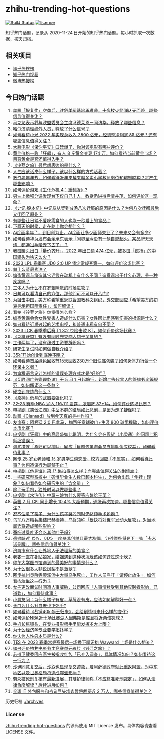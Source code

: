 # zhihu-trending-hot-questions

[![Build Status](https://github.com/justjavac/zhihu-trending-hot-questions/workflows/ci/badge.svg?branch=master)](https://github.com/justjavac/zhihu-trending-hot-questions/actions)
[![license](https://img.shields.io/github/license/justjavac/zhihu-trending-hot-questions)](https://github.com/justjavac/zhihu-trending-hot-questions/blob/master/LICENSE)

知乎热门话题，记录从 2020-11-24
日开始的知乎热门话题。每小时抓取一次数据，按天[归档](./archives)。

## 相关项目

- [知乎热搜榜](https://github.com/justjavac/zhihu-trending-top-search)
- [知乎热门视频](https://github.com/justjavac/zhihu-trending-hot-video)
- [微博热搜榜](https://github.com/justjavac/weibo-trending-hot-search)

## 今日热门话题

<!-- BEGIN -->
<!-- 最后更新时间 Sun Mar 26 2023 02:21:53 GMT+0800 (China Standard Time) -->

1. [美国「报复性」空袭后，驻叙美军基地再遭袭，十多枚火箭弹从天而降，哪些信息值得关注？](https://www.zhihu.com/question/591777529)
1. [马克龙表示将与欧盟委员会主席冯德莱恩一同访华，释放了哪些信息？](https://www.zhihu.com/question/591797303)
1. [哈尔滨清理编外人员，释放了什么信号？](https://www.zhihu.com/question/591816949)
1. [如何看待小米 2022 年实现总收入 2800 亿元，经调整净利润 85 亿元？还有哪些信息值得关注？](https://www.zhihu.com/question/591650808)
1. [大鹏电影《保你平安》口碑爆了，你对该电影有哪些评价？](https://www.zhihu.com/question/588511248)
1. [黄金价格一路「狂飙」，有人 8 斤黄金变现 174 万，如何看待当前黄金市场？目前黄金是否还值得入手？](https://www.zhihu.com/question/591762377)
1. [《铃芽之旅》最后想表达的是什么？](https://www.zhihu.com/question/591721809)
1. [人生应该活成什么样子，该以什么样的方式活着？](https://www.zhihu.com/question/290003248)
1. [教资考年年热，如何看待近年来越来越多中小学教师岗位和编制脱钩？将产生哪些影响？](https://www.zhihu.com/question/590921536)
1. [如何评价游戏《生化危机 4：重制版》?](https://www.zhihu.com/question/589271908)
1. [男生上微积分课发现台下仅自己 1 人，教授仍讲得声情并茂，如何评价这一现象？](https://www.zhihu.com/question/591772909)
1. [《史记·殷本纪》中记载从契到成汤八次迁都的原因是什么？为何八次迁都最后又迁回了原处？](https://www.zhihu.com/question/589989427)
1. [有哪些让日常不爱吃零食的人也能一秒爱上的食品？](https://www.zhihu.com/question/591140640)
1. [下雨天的时候，走在路上你会想什么？](https://www.zhihu.com/question/591565158)
1. [Ai绘画半年了，到目前为止，AI绘画让多少画师失业了？未来又会有多少?](https://www.zhihu.com/question/583294094)
1. [如何看待华为发布会余承东表示「问界至今没有一辆自燃起火，某品牌天天烧，都通过手段弄下去了」？](https://www.zhihu.com/question/591566504)
1. [我国罐头出口「量价齐升」，2022 年出口额 474 亿元，被多国「疯抢」的中国罐头为啥这么火？](https://www.zhihu.com/question/590921435)
1. [2023 LPL 春季赛 JDG 2:0 UP 锁定常规赛第一，如何评价这场比赛？](https://www.zhihu.com/question/591813692)
1. [做什么菜最费油？](https://www.zhihu.com/question/590678482)
1. [编造黄谣与编造其它谣言在动机上有什么不同？造黄谣出于什么心理，是一种疾病吗？](https://www.zhihu.com/question/591500010)
1. [三体人为什么不在罗辑睡觉的时候进攻？](https://www.zhihu.com/question/323948234)
1. [日向可以看清自己的穴位，那他们可不可以开八门?](https://www.zhihu.com/question/588372753)
1. [为阻击中国，美方称希望重返联合国教科文组织，外交部回应「希望美方的初衷是承担国际责任」，如何解读？](https://www.zhihu.com/question/591610695)
1. [看完《铃芽之旅》你觉得怎么样？](https://www.zhihu.com/question/591630080)
1. [编造黄谣会给女性受害人造成什么伤害？女性因此而感到伤害的根源是什么？](https://www.zhihu.com/question/591500081)
1. [如何看待近期兴起的艺术电视，和普通电视有何不同？](https://www.zhihu.com/question/591576557)
1. [2023 LCK 春季季后赛 T1 3:2 惊险击败 KT，如何评价这场比赛？](https://www.zhihu.com/question/591818795)
1. [《英雄联盟》有没有同时完克四大钩子英雄的？](https://www.zhihu.com/question/591390374)
1. [工作两年了，没有涨过工资要辞职吗？](https://www.zhihu.com/question/581468769)
1. [研究生复试时如何做自我介绍？](https://www.zhihu.com/question/572589863)
1. [35岁开始创业到底晚不晚？](https://www.zhihu.com/question/588668838)
1. [如何看待首届绿色回收节15天回收230万个旧快递包装？如何身体力行做一个环保主义者？](https://www.zhihu.com/question/591621983)
1. [为编程语言设计怎样的错误处理方式才是“好的”？](https://www.zhihu.com/question/584713844)
1. [《互联网广告管理办法》于 5 月 1 日起施行，新增广告代言人的管辖规定等规范，如何解读这一条款？](https://www.zhihu.com/question/591611572)
1. [硬拉到底练的什么？](https://www.zhihu.com/question/590181931)
1. [《原神》低星的武器要强化吗？](https://www.zhihu.com/question/552630570)
1. [22-23 赛季 NBA 湖人 116:111 雷霆，浓眉哥 37+14，如何评价这场比赛？](https://www.zhihu.com/question/591768193)
1. [电视剧《笑傲江湖》中岳不群的结局如此悲剧，是因为走了捷径吗？](https://www.zhihu.com/question/591115266)
1. [动画《Clannad》放到今天真的是神作吗？](https://www.zhihu.com/question/575037267)
1. [友谊赛：阿根廷 2:0 巴拿马，梅西任意球破门+生涯 800 球里程碑，如何评价本场比赛？](https://www.zhihu.com/question/591568741)
1. [电视剧《狂飙》中的高启盛如此聪明，为什么会在囤货（小灵通）的问题上犯低级错误？](https://www.zhihu.com/question/591138441)
1. [海底捞就「孕妇可以插队」回应「目前仅黑海会员有排队优先权益」，如何看待此事？](https://www.zhihu.com/question/591568545)
1. [网传 25 岁女老师和 16 岁男学生谈恋爱，校方回应「不属实」，如何看待此事？为何造谣行为屡禁不止？](https://www.zhihu.com/question/591447486)
1. [电视剧《他是谁》第 17 集拍得怎么样？有哪些值得关注的剧情点？](https://www.zhihu.com/question/591632874)
1. [一些研究型高校中「硕博毕业生人数已超本科生」，为何会出现「倒挂」现象？如何看待如今研究生的「含金量」？](https://www.zhihu.com/question/591395033)
1. [除了玩手机，独处时可以做哪些事？](https://www.zhihu.com/question/591438087)
1. [电视剧《水浒传》中扈三娘为什么要答应嫁给王英？](https://www.zhihu.com/question/590304709)
1. [英国 2 月 CPI 同比增长 10.4% 大超预期，通胀再次加速，哪些信息值得关注？](https://www.zhihu.com/question/591349358)
1. [忍不住吼了孩子，为什么孩子哭的同时仍然伸手求抱抱？](https://www.zhihu.com/question/590903773)
1. [乌军八万精兵集结巴赫穆特，乌将领称「很快将对俄军发动大反攻」，对当地局势将造成哪些影响？](https://www.zhihu.com/question/591593319)
1. [蚕吃过桑叶还会吃其他叶子吗?](https://www.zhihu.com/question/455671422)
1. [德银跌近 15%，CDS 一度暴涨创单日最大涨幅，分析师称将是下一张「多米诺骨牌」，哪些信息值得关注？](https://www.zhihu.com/question/591676847)
1. [济南市有什么让外地人无法理解的美食？](https://www.zhihu.com/question/560352840)
1. [老婆一直在补贴娘家，婚姻遇到这种状况我该如何跨过这个坎？](https://www.zhihu.com/question/591342044)
1. [你在大学图书馆遇到的最美好的事情是什么？](https://www.zhihu.com/question/590029365)
1. [为什么很多人非说凤梨不是菠萝？](https://www.zhihu.com/question/315955020)
1. [网传杭州灵隐寺旁溪流中大量乌龟死亡，工作人员呼吁「请停止放生」，如何看待放生这一行为？](https://www.zhihu.com/question/591755797)
1. [女子更改面试时间遭人事威胁，公司回应「人事情绪受到其他应聘者影响，已道歉」，如何看待此事？](https://www.zhihu.com/question/591607252)
1. [小朋友问：为什么橘子有皮，草莓没有皮。应该如何解释好一点？](https://www.zhihu.com/question/591261072)
1. [长门为什么对自来也下死手?](https://www.zhihu.com/question/405121435)
1. [如何看待《战锤40k:狮王归来》，会给剧情带来什么样的变化?](https://www.zhihu.com/question/591377116)
1. [如何评价NBA近十场比赛湖人里弗斯是库里将近两倍罚球？](https://www.zhihu.com/question/591389854)
1. [手机长焦镜头，在专业摄影师手里能发挥多大上限？](https://www.zhihu.com/question/591458585)
1. [为什么经济学专业要学拓扑学？](https://www.zhihu.com/question/29065414)
1. [你认为人性的本质是什么?](https://www.zhihu.com/question/590254263)
1. [TES 在 2023 春季常规赛最后一场换下晴天抬 Wayward 上场是什么想法？](https://www.zhihu.com/question/591390232)
1. [如何评价柏林电影节主竞赛单元影片《铃芽之旅》？](https://www.zhihu.com/question/583817037)
1. [苏州卫健委回应医生被指收红包「已介入调查」，具体情况如何？如何看待这一行为？](https://www.zhihu.com/question/591360663)
1. [沙伊同意复交后，沙叙也显现复交迹象，若阿萨德政府就此重返阿盟，对中东地区以及世界格局将造成哪些影响？](https://www.zhihu.com/question/591572342)
1. [劳荣枝死刑复核有最新进展，其辩护律师称「不应核准死刑裁定」，如何从法律角度解读？后续进展如何？](https://www.zhihu.com/question/591572044)
1. [全球 IT 外包服务和咨询巨头埃森哲将裁员近 2 万人，哪些信息值得关注？](https://www.zhihu.com/question/591559359)

<!-- END -->

历史归档 [./archives](./archives)

### License

[zhihu-trending-hot-questions](https://github.com/justjavac/zhihu-trending-hot-questions)
的源码使用 MIT License 发布。具体内容请查看 [LICENSE](./LICENSE) 文件。
